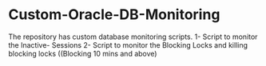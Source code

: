 # Custom-Oracle-DB-Monitoring
The repository has custom database monitoring scripts.
1- Script to monitor the Inactive- Sessions
2- Script to monitor the Blocking Locks and killing blocking locks ((Blocking 10 mins and above)
